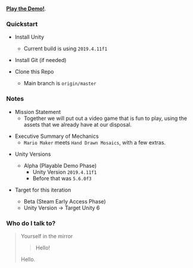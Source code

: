
[ **Play the Demo!**](https://play.unity.com/en/games/272f39a2-dafd-4ab3-b45a-d0bd734b4ff9/aaa).

### Quickstart ###

+ Install Unity
    * Current build is using `2019.4.11f1`

+ Install Git (if needed)

+ Clone this Repo
    * Main branch is `origin/master`

### Notes ###

+ Mission Statement
    * Together we will put out a video game that is fun to play, using the assets that we already have at our disposal.

- Executive Summary of Mechanics
    * `Mario Maker` meets `Hand Drawn Mosaics`, with a few extras.
* Unity Versions
    * Alpha (Playable Demo Phase)
        * Unity Version `2019.4.11f1`
        * Before that was `5.6.0f3`

* Target for this iteration
    * Beta (Steam Early Access Phase)
    * Unity Version -> Target Unity 6

    
### Who do I talk to? ###

> Yourself in the mirror
>
> > Hello!
>
> Hello.